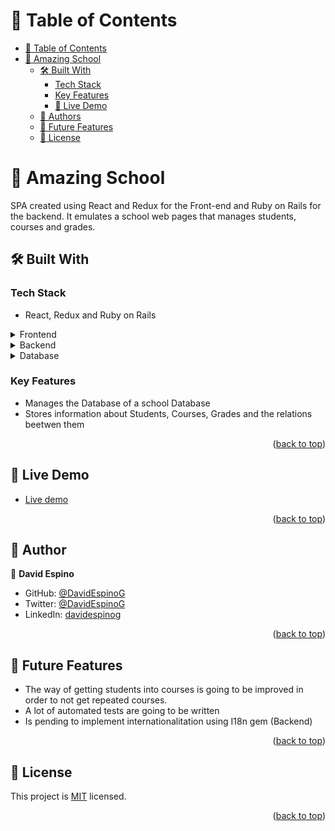<a id="readme-top"></a>

# 📗 Table of Contents

- [📗 Table of Contents](#-table-of-contents)
- [📖 Amazing School ](#about-project)
  - [🛠 Built With ](#-built-with-)
    - [Tech Stack ](#tech-stack-)
    - [Key Features ](#key-features-)
    - [🚀 Live Demo ](#-live-demo-)
  - [👥 Authors ](#-authors-)
  - [🔭 Future Features ](#-future-features-)
  - [📝 License ](#-license-)

<!-- PROJECT DESCRIPTION -->

# 📖 Amazing School <a id="about-project"></a>

SPA created using React and Redux for the Front-end and Ruby on Rails for the backend. It emulates a school web pages that manages students, courses and grades. 

## 🛠 Built With <a id="built-with"></a>

### Tech Stack <a id="tech-stack"></a>

- React, Redux and Ruby on Rails

<details>
  <summary>Frontend</summary>
  <ul>
    <li>React and Redux/li>
  </ul>
</details>
<details>
  <summary>Backend</summary>
  <ul>
    <li>Ruby on Rails</li>
  </ul>
</details>
<details>
  <summary>Database</summary>
  <ul>
    <li>PostgreSQL</li>
  </ul>
</details>

<!-- Features -->

### Key Features <a id="key-features"></a>

- Manages the Database of a school Database
- Stores information about Students, Courses, Grades and the relations beetwen them

<p align="right">(<a href="#readme-top">back to top</a>)</p>
<!-- LIVE DEMO -->

## 🚀 Live Demo <a id="live-demo"></a>


- [Live demo](https://school-fronend.onrender.com/)

<p align="right">(<a href="#readme-top">back to top</a>)</p>


## 👥 Author <a id="authors"></a>

👤 **David Espino**

- GitHub: [@DavidEspinoG](https://github.com/DavidEspinoG)
- Twitter: [@DavidEspinoG](https://twitter.com/DavidEspinoG)
- LinkedIn: [davidespinog](https://linkedin.com/in/davidespinog)

<p align="right">(<a href="#readme-top">back to top</a>)</p>

<!-- FUTURE FEATURES -->

## 🔭 Future Features <a id="future-features"></a>

- The way of getting students into courses is going to be improved in order to not get repeated courses. 
- A lot of automated tests are going to be written 
- Is pending to implement internationalitation using I18n gem (Backend)

<p align="right">(<a href="#readme-top">back to top</a>)</p>

## 📝 License <a id="license"></a>

This project is [MIT](./MIT.md) licensed.

<p align="right">(<a href="#readme-top">back to top</a>)</p>